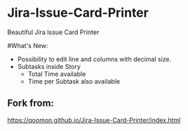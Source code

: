 # Jira-Issue-Card-Printer
Beautiful Jira Issue Card Printer

#What's New:
- Possibility to edit line and columns with decimal size.
- Subtasks inside Story
	- Total Time available
	- Time per Subtask also available

## Fork from:
https://qoomon.github.io/Jira-Issue-Card-Printer/index.html



